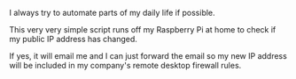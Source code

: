 I always try to automate parts of my daily life if possible.

This very very simple script runs off my Raspberry Pi at home to check if my public IP address has changed. 

If yes, it will email me and I can just forward the email so my new IP address will be included in my company's
remote desktop firewall rules.
